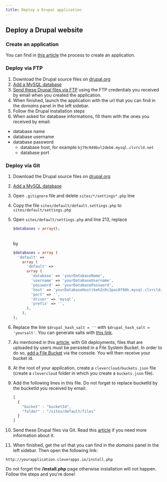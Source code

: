 ```yaml
---
title: Deploy a Drupal application
---
```


## Deploy a Drupal website

### Create an application

You can find in [this article](/clever-cloud-overview/add-application/#create-an-application) the process to create an application.


### Deploy via FTP

1. Download the Drupal source files on [drupal.org](http://drupal.org)
2. [Add a MySQL database](/databases-and-services/add-service/)
3. [Send these Drupal files via FTP](/clever-cloud-overview/add-application/#ftp-deployment) using the FTP credentials you received by email when you created the application.
4. When finished, launch the application with the url that you can find in the *domains* panel in the left sidebar.
5. Follow the Drupal installation steps
6. When asked for database informations, fill them with the ones you received by email:
  * database name
  * database username
  * database password
    * database host, for example `bj79c949bvl2deb6.mysql.clvrcld.net`
    * database port


### Deploy via Git

1. Download the Drupal source files on [drupal.org](http://drupal.org)
2. [Add a MySQL database](/databases-and-services/add-service/)
3. Open `.gitignore` file and delete `sites/*/settings*.php` line
4. Copy the file `sites/default/default.settings.php` to `sites/default/settings.php`
5. Open `sites/default/settings.php` and line 213, replace 

    ```php
    $databases = array();
    ```
    
    <br/>
    by
    
    ```php
    $databases = array (
      'default' => 
        array (
          'default' => 
          array (
            'database' => 'yourDatabaseName',
            'username' => 'yourDatabaseUsername',
            'password' => 'yourDatabasePassword',
            'host' => 'yourDatabaseHost(beh2n9c2pai0f98k.mysql.clvrcld.net)',
            'port' => '',
            'driver' => 'mysql',
            'prefix' => '',
          ),
        ),
    );
    ```
6. Replace the line `$drupal_hash_salt = ''` with `$drupal_hash_salt = 'yoursalt'`. You can generate salts with [this link](http://www.passwordtool.hu/).
5. As mentioned in this [article](/databases-and-services/fs-buckets/), with Git deployments, files that are uploaded by users must be persisted in a File System Bucket. In order to do so, [add a File Bucket](/databases-and-services/add-service/) via the console. You will then receive your bucket id.
6. At the root of your application, create a `clevercloud/buckets.json` file (create a `clevercloud` folder in which you create a `buckets.json` file).
7. Add the following lines in this file. Do not forget to replace bucketId by the bucketId you received by email:

    ```javascript
    [
      {
        "bucket" : "bucketId",
        "folder" : "/sites/default/files"
      }
    ]
    ```

5. Send these Drupal files via Git. Read this [article](/clever-cloud-overview/add-application/#git-deployment) if you need more information about it.
6. When finished, get the url that you can find in the *domains* panel in the left sidebar. Then open the following link:  

`http://yourapplication.cleverapps.io/install.php`  

Do not forget the **/install.php** page otherwise installation will not happen.
Follow the steps and you're done!
